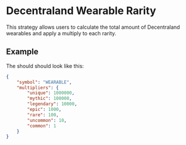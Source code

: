 # Decentraland Wearable Rarity

This strategy allows users to calculate the total amount of Decentraland wearables and apply a multiply to each rarity.

## Example

The should should look like this:

```json
{
    "symbol": "WEARABLE",
    "multipliers": {
        "unique": 1000000,
        "mythic": 100000,
        "legendary": 10000,
        "epic": 1000,
        "rare": 100,
        "uncommon": 10,
        "common": 1
    }
}
```
